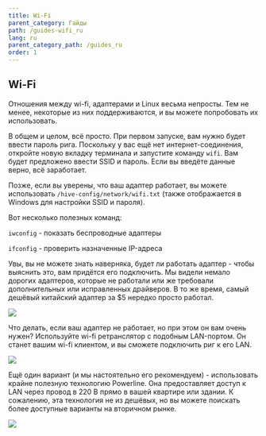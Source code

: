 ```yaml
---
title: Wi-Fi
parent_category: Гайды
path: /guides-wifi_ru
lang: ru
parent_category_path: /guides_ru
order: 1
---
```

## Wi-Fi
Отношения между wi-fi, адаптерами и Linux весьма непросты. Тем не менее, некоторые из них поддерживаются, и вы можете попробовать их использовать.

В общем и целом, всё просто. При первом запуске, вам нужно будет ввести пароль рига. Поскольку у вас ещё нет интернет-соединения, откройте новую вкладку терминала и запустите команду `wifi`. Вам будет предложено ввести SSID и пароль. Если вы введёте данные верно, всё заработает.

Позже, если вы уверены, что ваш адаптер работает, вы можете использовать `/hive-config/network/wifi.txt` (также отображается в Windows для настройки SSID и пароля).

Вот несколько полезных команд:

`iwconfig` - показать беспроводные адаптеры

`ifconfig` - проверить назначенные IP-адреса

Увы, вы не можете знать наверняка, будет ли работать адаптер - чтобы выяснить это, вам придётся его подключить. Мы видели немало дорогих адаптеров, которые не работали или же требовали дополнительных или исправленных драйверов. В то же время, самый дешёвый китайский адаптер за $5 нередко просто работал.

<img src="https://forum.hiveos.farm/uploads/editor/fr/15r49yq975r6.jpg">

Что делать, если ваш адаптер не работает, но при этом он вам очень нужен? Используйте wi-fi ретранслятор с подобным LAN-портом. Он станет вашим wi-fi клиентом, и вы сможете подключить риг к его LAN.

<img src="https://forum.hiveos.farm/uploads/editor/vl/84uusnwpusqc.jpg">

Ещё один вариант (и мы настоятельно его рекомендуем) - использовать крайне полезную технологию Powerline. Она предоставляет доступ к LAN через провод в 220 В прямо в вашей квартире или здании. К сожалению, эта технология не из дешёвых, но вы можете поискать более доступные варианты на вторичном рынке.

<img src="https://forum.hiveos.farm/uploads/editor/91/g8qpyxvasnez.jpg">
